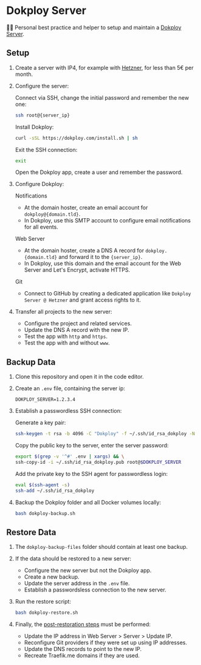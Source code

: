 # Dokploy Server

👨‍💻 Personal best practice and helper to setup and maintain a [Dokploy Server](https://dokploy.com/).

## Setup

1. Create a server with IP4, for example with [Hetzner](https://console.hetzner.cloud/), for less than 5€ per month.

2. Configure the server:

    Connect via SSH, change the initial password and remember the new one:

    ```bash
    ssh root@{server_ip}
    ```

    Install Dokploy:

    ```bash
    curl -sSL https://dokploy.com/install.sh | sh
    ```

    Exit the SSH connection:

    ```bash
    exit
    ```

    Open the Dokploy app, create a user and remember the password.

3. Configure Dokploy:

   Notifications

   - At the domain hoster, create an email account for `dokploy@{domain.tld}`.
   - In Dokploy, use this SMTP account to configure email notifications for all events.

   Web Server

   - At the domain hoster, create a DNS A record for `dokploy.{domain.tld}` and forward it to the `{server_ip}`.
   - In Dokploy, use this domain and the  email account for the Web Server and Let's Encrypt, activate HTTPS.

   Git

   - Connect to GitHub by creating a dedicated application like `Dokploy Server @ Hetzner` and grant access rights to it.

4. Transfer all projects to the new server:

   - Configure the project and related services.
   - Update the DNS A record with the new IP.
   - Test the app with `http` and `https`.
   - Test the app with and without `www`.

## Backup Data

1. Clone this repository and open it in the code editor.

2. Create an `.env` file, containing the server ip:

    ```env
    DOKPLOY_SERVER=1.2.3.4
    ````

3. Establish a passwordless SSH connection:

    Generate a key pair:

    ```bash
    ssh-keygen -t rsa -b 4096 -C "Dokploy" -f ~/.ssh/id_rsa_dokploy -N ""
    ```

    Copy the public key to the server, enter the server password:

    ```bash
    export $(grep -v '^#' .env | xargs) && \
    ssh-copy-id -i ~/.ssh/id_rsa_dokploy.pub root@$DOKPLOY_SERVER
    ```

    Add the private key to the SSH agent for passwordless login:
    ```bash
    eval $(ssh-agent -s)
    ssh-add ~/.ssh/id_rsa_dokploy
    ```

4. Backup the Dokploy folder and all Docker volumes locally:

   ```bash
   bash dokploy-backup.sh
   ```

## Restore Data

1. The `dokploy-backup-files` folder should contain at least one backup.

2. If the data should be restored to a new server:

    - Configure the new server but not the Dokploy app.
    - Create a new backup.
    - Update the server address in the `.env` file.
    - Establish a passwordsless connection to the new server.

3. Run the restore script:

    ```bash
    bash dokploy-restore.sh
    ```

4. Finally, the [post-restoration steps](https://docs.dokploy.com/docs/core/backups#post-restoration-steps) must be performed:

    - Update the IP address in Web Server > Server > Update IP.
    - Reconfigure Git providers if they were set up using IP addresses.
    - Update the DNS records to point to the new IP.
    - Recreate Traefik.me domains if they are used.
